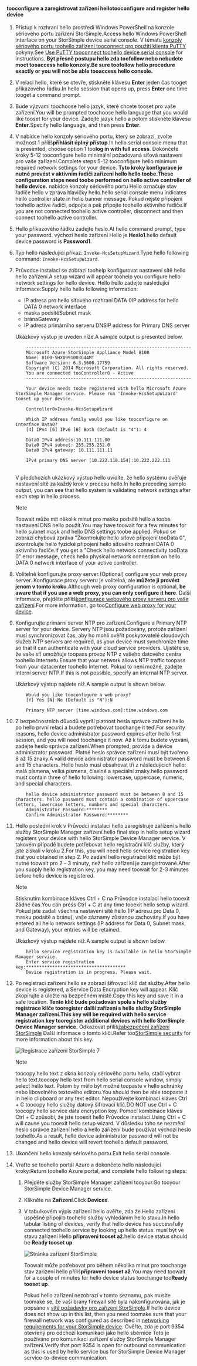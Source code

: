 <!--author=alkohli last changed: 01/18/2017-->


#### <a name="tooconfigure-and-register-hello-device"></a><span data-ttu-id="d7624-101">tooconfigure a zaregistrovat zařízení hello</span><span class="sxs-lookup"><span data-stu-id="d7624-101">tooconfigure and register hello device</span></span>

1. <span data-ttu-id="d7624-102">Přístup k rozhraní hello prostředí Windows PowerShell na konzole sériového portu zařízení StorSimple.</span><span class="sxs-lookup"><span data-stu-id="d7624-102">Access hello Windows PowerShell interface on your StorSimple device serial console.</span></span> <span data-ttu-id="d7624-103">V tématu [konzoly sériového portu toohello zařízení tooconnect pro použití klienta PuTTY](#use-putty-to-connect-to-the-device-serial-console) pokyny.</span><span class="sxs-lookup"><span data-stu-id="d7624-103">See [Use PuTTY tooconnect toohello device serial console](#use-putty-to-connect-to-the-device-serial-console) for instructions.</span></span> <span data-ttu-id="d7624-104">**Být přesně postupu hello zda toofollow nebo nebudete moct tooaccess hello konzoly.**</span><span class="sxs-lookup"><span data-stu-id="d7624-104">**Be sure toofollow hello procedure exactly or you will not be able tooaccess hello console.**</span></span>

2. <span data-ttu-id="d7624-105">V relaci hello, které se otevře, stiskněte klávesu **Enter** jeden čas tooget příkazového řádku.</span><span class="sxs-lookup"><span data-stu-id="d7624-105">In hello session that opens up, press **Enter** one time tooget a command prompt.</span></span>

3. <span data-ttu-id="d7624-106">Bude výzvami toochoose hello jazyk, které chcete tooset pro vaše zařízení.</span><span class="sxs-lookup"><span data-stu-id="d7624-106">You will be prompted toochoose hello language that you would like tooset for your device.</span></span> <span data-ttu-id="d7624-107">Zadejte jazyk hello a potom stiskněte klávesu **Enter**.</span><span class="sxs-lookup"><span data-stu-id="d7624-107">Specify hello language, and then press **Enter**.</span></span>

4. <span data-ttu-id="d7624-108">V nabídce hello konzoly sériového portu, který se zobrazí, zvolte možnost 1 příliš**přihlásit úplný přístup**.</span><span class="sxs-lookup"><span data-stu-id="d7624-108">In hello serial console menu that is presented, choose option 1 too**log in with full access**.</span></span>
     <span data-ttu-id="d7624-109">Dokončete kroky 5-12 tooconfigure hello minimální požadovaná síťová nastavení pro vaše zařízení.</span><span class="sxs-lookup"><span data-stu-id="d7624-109">Complete steps 5-12 tooconfigure hello minimum required network settings for your device.</span></span> <span data-ttu-id="d7624-110">**Tyto kroky konfigurace je nutné provést v aktivním řadiči zařízení hello hello toobe.**</span><span class="sxs-lookup"><span data-stu-id="d7624-110">**These configuration steps need toobe performed on hello active controller of hello device.**</span></span> <span data-ttu-id="d7624-111">nabídce konzoly sériového portu Hello označuje stav řadiče hello v zpráva hlavičky hello.</span><span class="sxs-lookup"><span data-stu-id="d7624-111">hello serial console menu indicates hello controller state in hello banner message.</span></span> <span data-ttu-id="d7624-112">Pokud nejste připojení toohello active řadiči, odpojte a pak připojte toohello aktivního řadiče.</span><span class="sxs-lookup"><span data-stu-id="d7624-112">If you are not connected toohello active controller, disconnect and then connect toohello active controller.</span></span>

5. <span data-ttu-id="d7624-113">Hello příkazového řádku zadejte heslo.</span><span class="sxs-lookup"><span data-stu-id="d7624-113">At hello command prompt, type your password.</span></span> <span data-ttu-id="d7624-114">výchozí heslo zařízení Hello je **Heslo1**.</span><span class="sxs-lookup"><span data-stu-id="d7624-114">hello default device password is **Password1**.</span></span>

6. <span data-ttu-id="d7624-115">Typ hello následující příkaz: `Invoke-HcsSetupWizard`.</span><span class="sxs-lookup"><span data-stu-id="d7624-115">Type hello following command: `Invoke-HcsSetupWizard`.</span></span>

7. <span data-ttu-id="d7624-116">Průvodce instalací se zobrazí toohelp konfigurovat nastavení sítě hello hello zařízení.</span><span class="sxs-lookup"><span data-stu-id="d7624-116">A setup wizard will appear toohelp you configure hello network settings for hello device.</span></span> <span data-ttu-id="d7624-117">Hello hello zadejte následující informace:</span><span class="sxs-lookup"><span data-stu-id="d7624-117">Supply hello hello following information:</span></span>
   
   * <span data-ttu-id="d7624-118">IP adresa pro hello síťového rozhraní DATA 0</span><span class="sxs-lookup"><span data-stu-id="d7624-118">IP address for hello DATA 0 network interface</span></span>
   * <span data-ttu-id="d7624-119">maska podsítě</span><span class="sxs-lookup"><span data-stu-id="d7624-119">Subnet mask</span></span>
   * <span data-ttu-id="d7624-120">brána</span><span class="sxs-lookup"><span data-stu-id="d7624-120">Gateway</span></span>
   * <span data-ttu-id="d7624-121">IP adresa primárního serveru DNS</span><span class="sxs-lookup"><span data-stu-id="d7624-121">IP address for Primary DNS server</span></span>

   <span data-ttu-id="d7624-122">Ukázkový výstup je uveden níže.</span><span class="sxs-lookup"><span data-stu-id="d7624-122">A sample output is presented below.</span></span>

    ```
        ---------------------------------------------------------------
        Microsoft Azure StorSimple Appliance Model 8100
        Name: 8100-SHX0991003G44MT
        Software Version: 6.3.9600.17759
        Copyright (C) 2014 Microsoft Corporation. All rights reserved.
        You are connected tooController0 - Active
        ---------------------------------------------------------------

        Your device needs toobe registered with hello Microsoft Azure StorSimple Manager service. Please run 'Invoke-HcsSetupWizard' tooset up your device.

        Controller0>Invoke-HcsSetupWizard

        Which IP address family would you like tooconfigure on interface Data0?
        [4] IPv4 [6] IPv6 [B] Both (Default is "4"): 4

        Data0 IPv4 address:10.111.111.00
        Data0 IPv4 subnet: 255.255.252.0
        Data0 IPv4 gateway: 10.111.111.11

        IPv4 primary DNS server [10.222.118.154]:10.222.222.111
    ```

    <br>
    <span data-ttu-id="d7624-123">V předchozích ukázkový výstup hello uvidíte, že hello systému ověřuje nastavení sítě za každý krok v procesu hello.</span><span class="sxs-lookup"><span data-stu-id="d7624-123">In hello preceding sample output, you can see that hello system is validating network settings after each step in hello process.</span></span>

     > [!NOTE]
     > <span data-ttu-id="d7624-124">Toowait může mít několik minut pro masku podsítě hello a toobe nastavení DNS hello použít.</span><span class="sxs-lookup"><span data-stu-id="d7624-124">You may have toowait for a few minutes for hello subnet mask and hello DNS settings toobe applied.</span></span> <span data-ttu-id="d7624-125">Pokud se zobrazí chybová zpráva "Zkontrolujte hello síťové připojení tooData 0", zkontrolujte hello fyzické připojení hello síťového rozhraní DATA 0 aktivního řadiče.</span><span class="sxs-lookup"><span data-stu-id="d7624-125">If you get a "Check hello network connectivity tooData 0" error message, check hello physical network connection on hello DATA 0 network interface of your active controller.</span></span>

8. <span data-ttu-id="d7624-126">Volitelně konfigurujte proxy server.</span><span class="sxs-lookup"><span data-stu-id="d7624-126">(Optional) configure your web proxy server.</span></span> <span data-ttu-id="d7624-127">Konfigurace proxy serveru je volitelná, ale **můžete ji provést jenom v tomto kroku**.</span><span class="sxs-lookup"><span data-stu-id="d7624-127">Although web proxy configuration is optional, **be aware that if you use a web proxy, you can only configure it here**.</span></span> <span data-ttu-id="d7624-128">Další informace, přejděte příliš[konfigurace webového proxy serveru pro vaše zařízení](../articles/storsimple/storsimple-8000-configure-web-proxy.md).</span><span class="sxs-lookup"><span data-stu-id="d7624-128">For more information, go too[Configure web proxy for your device](../articles/storsimple/storsimple-8000-configure-web-proxy.md).</span></span>
9. <span data-ttu-id="d7624-129">Konfigurujte primární server NTP pro zařízení.</span><span class="sxs-lookup"><span data-stu-id="d7624-129">Configure a Primary NTP server for your device.</span></span> <span data-ttu-id="d7624-130">Servery NTP jsou požadovány, protože zařízení musí synchronizovat čas, aby ho mohli ověřit poskytovatelé cloudových služeb.</span><span class="sxs-lookup"><span data-stu-id="d7624-130">NTP servers are required, as your device must synchronize time so that it can authenticate with your cloud service providers.</span></span> <span data-ttu-id="d7624-131">Ujistěte se, že vaše síť umožňuje toopass provoz NTP z vašeho datového centra toohello Internetu.</span><span class="sxs-lookup"><span data-stu-id="d7624-131">Ensure that your network allows NTP traffic toopass from your datacenter toohello Internet.</span></span> <span data-ttu-id="d7624-132">Pokud to není možné, zadejte interní server NTP.</span><span class="sxs-lookup"><span data-stu-id="d7624-132">If this is not possible, specify an internal NTP server.</span></span>

    <span data-ttu-id="d7624-133">Ukázkový výstup najdete níž.</span><span class="sxs-lookup"><span data-stu-id="d7624-133">A sample output is shown below.</span></span>

    ```
        Would you like tooconfigure a web proxy?
        [Y] Yes [N] No (Default is "N"):N

        Primary NTP server [time.windows.com]:time.windows.com

    ```

10. <span data-ttu-id="d7624-134">Z bezpečnostních důvodů vyprší platnost hesla správce zařízení hello po hello první relaci a budete potřebovat toochange it teď.</span><span class="sxs-lookup"><span data-stu-id="d7624-134">For security reasons, hello device administrator password expires after hello first session, and you will need toochange it now.</span></span> <span data-ttu-id="d7624-135">Až k tomu budete vyzváni, zadejte heslo správce zařízení.</span><span class="sxs-lookup"><span data-stu-id="d7624-135">When prompted, provide a device administrator password.</span></span> <span data-ttu-id="d7624-136">Platné heslo správce zařízení musí být tvořeno 8 až 15 znaky.</span><span class="sxs-lookup"><span data-stu-id="d7624-136">A valid device administrator password must be between 8 and 15 characters.</span></span> <span data-ttu-id="d7624-137">Hello heslo musí obsahovat tři z následujících hello: malá písmena, velká písmena, číselné a speciální znaky.</span><span class="sxs-lookup"><span data-stu-id="d7624-137">hello password must contain three of hello following: lowercase, uppercase, numeric, and special characters.</span></span>

    ```
        hello device administrator password must be between 8 and 15 characters. hello password must contain a combination of uppercase letters, lowercase letters, numbers and special characters.
        Administrator Password:********
        Confirm Administrator Password:********
    ```
11. <span data-ttu-id="d7624-138">Hello poslední krok v Průvodci instalací hello zaregistruje zařízení s hello služby StorSimple Manager zařízení.</span><span class="sxs-lookup"><span data-stu-id="d7624-138">hello final step in hello setup wizard registers your device with hello StorSimple Device Manager service.</span></span> <span data-ttu-id="d7624-139">V takovém případě budete potřebovat hello registrační klíč služby, který jste získali v kroku 2.</span><span class="sxs-lookup"><span data-stu-id="d7624-139">For this, you will need hello service registration key that you obtained in step 2.</span></span> <span data-ttu-id="d7624-140">Po zadání hello registrační klíč může být nutné toowait pro 2 – 3 minuty, než hello zařízení je zaregistrované.</span><span class="sxs-lookup"><span data-stu-id="d7624-140">After you supply hello registration key, you may need toowait for 2-3 minutes before hello device is registered.</span></span>
    
    > [!NOTE]
    > <span data-ttu-id="d7624-141">Stisknutím kombinace kláves Ctrl + C na Průvodce instalací hello tooexit žádné čas.</span><span class="sxs-lookup"><span data-stu-id="d7624-141">You can press Ctrl + C at any time tooexit hello setup wizard.</span></span> <span data-ttu-id="d7624-142">Pokud jste zadali všechna nastavení sítě hello (IP adresu pro Data 0, masku podsítě a bránu), vaše záznamy zůstanou zachovány.</span><span class="sxs-lookup"><span data-stu-id="d7624-142">If you have entered all hello network settings (IP address for Data 0, Subnet mask, and Gateway), your entries will be retained.</span></span>
    
    <span data-ttu-id="d7624-143">Ukázkový výstup najdete níž.</span><span class="sxs-lookup"><span data-stu-id="d7624-143">A sample output is shown below.</span></span>

    ```
        hello service registration key is available in hello StorSimple Manager service.
        Enter service registration key:**************************************
        Device registration is in progress. Please wait.

    ```

12. <span data-ttu-id="d7624-144">Po registraci zařízení hello se zobrazí šifrovací klíč dat služby.</span><span class="sxs-lookup"><span data-stu-id="d7624-144">After hello device is registered, a Service Data Encryption key will appear.</span></span> <span data-ttu-id="d7624-145">Klíč zkopírujte a uložte na bezpečném místě.</span><span class="sxs-lookup"><span data-stu-id="d7624-145">Copy this key and save it in a safe location.</span></span> <span data-ttu-id="d7624-146">**Tento klíč bude požadován spolu s hello služby registrace klíče tooregister další zařízení s hello služby StorSimple Manager zařízení.**</span><span class="sxs-lookup"><span data-stu-id="d7624-146">**This key will be required with hello service registration key tooregister additional devices with hello StorSimple Device Manager service.**</span></span> <span data-ttu-id="d7624-147">Odkazovat příliš[zabezpečení zařízení StorSimple](../articles/storsimple/storsimple-security.md) Další informace o tomto klíči.</span><span class="sxs-lookup"><span data-stu-id="d7624-147">Refer too[StorSimple security](../articles/storsimple/storsimple-security.md) for more information about this key.</span></span>
    
    ![Registrace zařízení StorSimple 7](./media/storsimple-8000-configure-and-register-device-u2/step3pssetup1.png)
    
    > [!NOTE]
    > <span data-ttu-id="d7624-149">toocopy hello text z okna konzoly sériového portu hello, stačí vybrat hello text.</span><span class="sxs-lookup"><span data-stu-id="d7624-149">toocopy hello text from hello serial console window, simply select hello text.</span></span> <span data-ttu-id="d7624-150">Potom by mělo být možné toopaste v hello schránky nebo libovolného textového editoru.</span><span class="sxs-lookup"><span data-stu-id="d7624-150">You should then be able toopaste it in hello clipboard or any text editor.</span></span> <span data-ttu-id="d7624-151">Nepoužívejte kombinaci kláves Ctrl + C toocopy hello služby datový šifrovací klíč.</span><span class="sxs-lookup"><span data-stu-id="d7624-151">DO NOT use Ctrl + C toocopy hello service data encryption key.</span></span> <span data-ttu-id="d7624-152">Pomocí kombinace kláves Ctrl + C způsobí, že jste tooexit hello Průvodce instalací.</span><span class="sxs-lookup"><span data-stu-id="d7624-152">Using Ctrl + C will cause you tooexit hello setup wizard.</span></span> <span data-ttu-id="d7624-153">V důsledku toho se nezmění heslo správce zařízení hello a hello zařízení bude používat výchozí heslo toohello.</span><span class="sxs-lookup"><span data-stu-id="d7624-153">As a result, hello device administrator password will not be changed and hello device will revert toohello default password.</span></span>
    
13. <span data-ttu-id="d7624-154">Ukončení hello konzoly sériového portu.</span><span class="sxs-lookup"><span data-stu-id="d7624-154">Exit hello serial console.</span></span>
14. <span data-ttu-id="d7624-155">Vraťte se toohello portál Azure a dokončete hello následující kroky:</span><span class="sxs-lookup"><span data-stu-id="d7624-155">Return toohello Azure portal, and complete hello following steps:</span></span>
    
    1. <span data-ttu-id="d7624-156">Přejděte služby StorSimple Manager zařízení tooyour.</span><span class="sxs-lookup"><span data-stu-id="d7624-156">Go tooyour StorSimple Device Manager service.</span></span>
    2. <span data-ttu-id="d7624-157">Klikněte na **Zařízení**.</span><span class="sxs-lookup"><span data-stu-id="d7624-157">Click **Devices**.</span></span>
    3. <span data-ttu-id="d7624-158">V tabulkovém výpis zařízení hello ověřte, zda že Hello zařízení úspěšně připojilo toohello služby vyhledáním hello stavu.</span><span class="sxs-lookup"><span data-stu-id="d7624-158">In hello tabular listing of devices, verify that hello device has successfully connected toohello service by looking up hello status.</span></span> <span data-ttu-id="d7624-159">musí být ve stavu zařízení Hello **připraveni tooset až**.</span><span class="sxs-lookup"><span data-stu-id="d7624-159">hello device status should be **Ready tooset up**.</span></span>
       
        ![Stránka zařízení StorSimple](./media/storsimple-8000-configure-and-register-device-u2/step3pssetup2.png)
       
        <span data-ttu-id="d7624-161">Toowait může potřebovat pro během několika minut pro toochange stav zařízení hello příliš**připraveni tooset až**.</span><span class="sxs-lookup"><span data-stu-id="d7624-161">You may need toowait for a couple of minutes for hello device status toochange too**Ready tooset up**.</span></span>
       
        <span data-ttu-id="d7624-162">Pokud hello zařízení nezobrazí v tomto seznamu, pak musíte toomake se, že vaší brány firewall sítě byla nakonfigurována, jak je popsáno v [sítě požadavky pro zařízení StorSimple](../articles/storsimple/storsimple-8000-system-requirements.md).</span><span class="sxs-lookup"><span data-stu-id="d7624-162">If hello device does not show up in this list, then you need toomake sure that your firewall network was configured as described in [networking requirements for your StorSimple device](../articles/storsimple/storsimple-8000-system-requirements.md).</span></span> <span data-ttu-id="d7624-163">Ověřte, zda je port 9354 otevřený pro odchozí komunikaci jako hello sběrnice Toto je používáno pro komunikaci zařízení služby StorSimple Manager zařízení.</span><span class="sxs-lookup"><span data-stu-id="d7624-163">Verify that port 9354 is open for outbound communication as this is used by hello service bus for StorSimple Device Manager service-to-device communication.</span></span>

